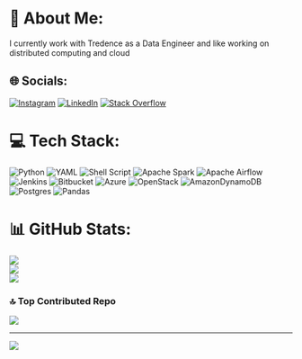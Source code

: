 # 💫 About Me:
I currently work with Tredence as a Data Engineer and like working on distributed computing and cloud


## 🌐 Socials:
[![Instagram](https://img.shields.io/badge/Instagram-%23E4405F.svg?logo=Instagram&logoColor=white)](https://instagram.com/shubham_meshram) [![LinkedIn](https://img.shields.io/badge/LinkedIn-%230077B5.svg?logo=linkedin&logoColor=white)](https://linkedin.com/in/shubhammeshram-6911bb8b) [![Stack Overflow](https://img.shields.io/badge/-Stackoverflow-FE7A16?logo=stack-overflow&logoColor=white)](https://stackoverflow.com/users/4690025) 

# 💻 Tech Stack:
![Python](https://img.shields.io/badge/python-3670A0?style=for-the-badge&logo=python&logoColor=ffdd54) ![YAML](https://img.shields.io/badge/yaml-%23ffffff.svg?style=for-the-badge&logo=yaml&logoColor=151515) ![Shell Script](https://img.shields.io/badge/shell_script-%23121011.svg?style=for-the-badge&logo=gnu-bash&logoColor=white) ![Apache Spark](https://img.shields.io/badge/Apache%20Spark-FDEE21?style=for-the-badge&logo=apachespark&logoColor=black) ![Apache Airflow](https://img.shields.io/badge/Apache%20Airflow-017CEE?style=for-the-badge&logo=Apache%20Airflow&logoColor=white) ![Jenkins](https://img.shields.io/badge/jenkins-%232C5263.svg?style=for-the-badge&logo=jenkins&logoColor=white) ![Bitbucket](https://img.shields.io/badge/bitbucket-%230047B3.svg?style=for-the-badge&logo=bitbucket&logoColor=white) ![Azure](https://img.shields.io/badge/azure-%230072C6.svg?style=for-the-badge&logo=microsoftazure&logoColor=white) ![OpenStack](https://img.shields.io/badge/Openstack-%23f01742.svg?style=for-the-badge&logo=openstack&logoColor=white) ![AmazonDynamoDB](https://img.shields.io/badge/Amazon%20DynamoDB-4053D6?style=for-the-badge&logo=Amazon%20DynamoDB&logoColor=white) ![Postgres](https://img.shields.io/badge/postgres-%23316192.svg?style=for-the-badge&logo=postgresql&logoColor=white) ![Pandas](https://img.shields.io/badge/pandas-%23150458.svg?style=for-the-badge&logo=pandas&logoColor=white)
# 📊 GitHub Stats:
![](https://github-readme-stats.vercel.app/api?username=ShubhamMeshram&theme=dark&hide_border=false&include_all_commits=true&count_private=true)<br/>
![](https://github-readme-streak-stats.herokuapp.com/?user=ShubhamMeshram&theme=dark&hide_border=false)<br/>
![](https://github-readme-stats.vercel.app/api/top-langs/?username=ShubhamMeshram&theme=dark&hide_border=false&include_all_commits=true&count_private=true&layout=compact)

### 🔝 Top Contributed Repo
![](https://github-contributor-stats.vercel.app/api?username=ShubhamMeshram&limit=5&theme=dracula&combine_all_yearly_contributions=true)

---
[![](https://visitcount.itsvg.in/api?id=ShubhamMeshram&icon=7&color=7)](https://visitcount.itsvg.in)

<!-- Proudly created with GPRM ( https://gprm.itsvg.in ) -->
